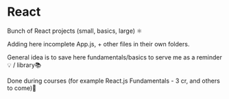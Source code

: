 # React
Bunch of React projects (small, basics, large) ⚛️

Adding here incomplete App.js, + other files in their own folders.

General idea is to save here fundamentals/basics to serve me as a reminder💡 / library📚

Done during courses (for example React.js Fundamentals - 3 cr, and others to come)📝
